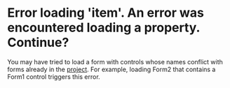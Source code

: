 
# Error loading 'item'. An error was encountered loading a property. Continue?

You may have tried to load a form with controls whose names conflict with forms already in the [project](b8bdf64f-5920-1ae9-16d0-b26d09524a30.md). For example, loading Form2 that contains a Form1 control triggers this error.

